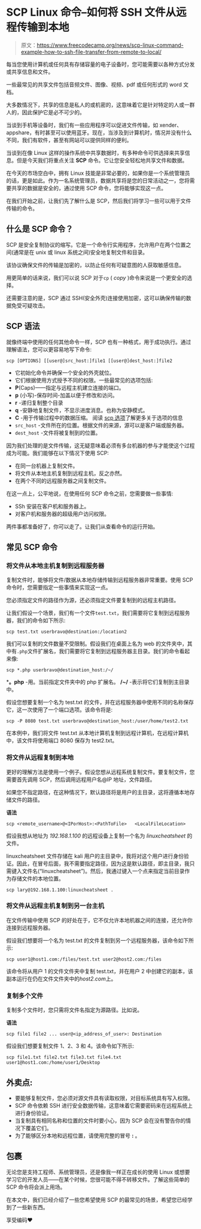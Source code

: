 # SCP Linux 命令–如何将 SSH 文件从远程传输到本地

> 原文：<https://www.freecodecamp.org/news/scp-linux-command-example-how-to-ssh-file-transfer-from-remote-to-local/>

每当您使用计算机或任何具有存储容量的电子设备时，您可能需要以各种方式分发或共享信息和文件。

一些最常见的共享文件包括音频文件、图像、视频、pdf 或任何形式的 word 文档。

大多数情况下，共享的信息是私人的或机密的，这意味着它是针对特定的人或一群人的，因此保护它是必不可少的。

当谈到手机等设备时，我们有一些应用程序可以促进文件传输，如 xender、appshare，有时甚至可以使用蓝牙。现在，当涉及到计算机时，情况并没有什么不同，我们有软件，甚至有网站可以提供同样的便利。

当谈到在像 Linux 这样的操作系统中共享数据时，有多种命令可供选择来共享信息。但是今天我们将重点关注 ****SCP**** 命令。它让您安全轻松地共享文件和数据。

在今天的市场空白中，拥有 Linux 技能是非常必要的，如果你是一个系统管理员的话，更是如此。作为一名系统管理员，数据共享将是您的日常活动之一，您将需要共享的数据是安全的，通过使用 SCP 命令，您将能够实现这一点。

在我们开始之前，让我们先了解什么是 SCP，然后我们将学习一些可以用于文件传输的命令。

## 什么是 SCP 命令？

SCP 是安全复制协议的缩写。它是一个命令行实用程序，允许用户在两个位置之间(通常是在 unix 或 linux 系统之间)安全地复制文件和目录。

该协议确保文件的传输是加密的，以防止任何有可疑意图的人获取敏感信息。

用更简单的话来说，我们可以说 SCP 对于`cp` ( *copy* )命令来说是一个更安全的选择。

还需要注意的是，SCP 通过 SSH(安全外壳)连接使用加密，这可以确保传输的数据免受可疑攻击。

## SCP 语法

就像终端中使用的任何其他命令一样，SCP 也有一种格式，用于成功执行。通过理解语法，您可以更容易地写下命令:

```
scp [OPTIONS] [[user@]src_host:]file1 [[user@]dest_host:]file2 
```

*   它初始化命令并确保一个安全的外壳就位。
*   它们根据使用方式授予不同的权限。一些最常见的选项包括:
*   ****P****(Caps)——指定与远程主机建立连接的端口。
*   ****p**** (小写)-保存时间-加盖以便于修改和访问。
*   ****r**** -递归复制整个目录
*   ****q**** -安静地复制文件，不显示进度消息。也称为安静模式。
*   ****C**** -用于传输过程中的数据压缩。
    阅读 [scp 选项](https://linux.die.net/man/1/scp)了解更多关于选项的信息
*   `src_host` -文件所在的位置。根据文件的来源，源可以是客户端或服务器。
*   `dest_host` -文件将被复制到的位置。

因为我们处理的是文件传输，这无疑意味着必须有多台机器的参与才能使这个过程成为可能。我们能够在以下情况下使用 SCP:

*   在同一台机器上复制文件。
*   将文件从本地主机复制到远程主机，反之亦然。
*   在两个不同的远程服务器之间复制文件。

在这一点上，公平地说，在使用任何 SCP 命令之前，您需要做一些事情:

*   SSh 安装在客户机和服务器上。
*   对客户机和服务器的超级用户访问权限。

两件事都准备好了，你可以走了。让我们从查看命令的运行开始。

## 常见 SCP 命令

### 将文件从本地主机复制到远程服务器

复制文件时，能够将文件/数据从本地存储传输到远程服务器非常重要。使用 SCP 命令时，您需要指定一些事情来实现这一点。

您必须指定文件的路径作为源，还必须指定文件要复制到的远程主机路径。

让我们假设一个场景，我们有一个文件`test.txt`，我们需要将它复制到远程服务器，我们的命令如下所示:

```
scp test.txt userbravo@destination:/location2 
```

我们可以复制的文件数量不受限制。假设我们在桌面上名为 web 的文件夹中，其中有`.php`文件扩展名，我们需要将它复制到远程服务器主目录。我们的命令看起来像:

```
scp *.php userbravo@destination_host:/~/ 
```

*****。php**** -用。当前指定文件夹中的 php 扩展名。
****/~/**** -表示将它们复制到主目录中。

假设您想要复制一个名为 test.txt 的文件，并在远程服务器中使用不同的名称保存它，这一次使用了一个端口选项。该命令将是:

```
scp -P 8080 test.txt userbravo@destination_host:/user/home/test2.txt 
```

在本例中，我们将文件 test.txt 从本地计算机复制到远程计算机，在远程计算机中，该文件将使用端口 8080 保存为 test2.txt。

### 将文件从远程复制到本地

更好的理解方法是使用一个例子。假设您想从远程系统复制文件。要复制文件，您需要首先调用 SCP，然后调用远程用户名@IP 地址，文件路径。

如果您不指定路径，在这种情况下，默认路径将是用户的主目录，这将遵循本地存储文件的路径。

****语法****

```
scp <remote_username>@<IPorHost>:<PathToFile>   <LocalFileLocation> 
```

假设我想从地址为 *192.168.1.100* 的远程设备上复制一个名为 *linuxcheatsheet* 的文件。

linuxcheatsheet 文件存储在 kali 用户的主目录中，我将对这个用户进行身份验证。因此，在冒号后面，我不需要指定路径，因为这是默认路径，即主目录，我只需键入文件名(“linuxcheatsheet”)。然后，我通过键入一个点来指定当前目录作为存储文件的本地位置。

```
scp lary@192.168.1.100:linuxcheatsheet .
```

### 将文件从远程主机复制到另一台主机

在文件传输中使用 SCP 的好处在于，它不仅允许本地机器之间的连接，还允许你连接到远程服务器。

假设我们想要将一个名为 test.txt 的文件复制到另一个远程服务器，该命令如下所示:

```
scp user1@host1.com:/files/test.txt user2@host2.com:/files
```

该命令将从用户 1 的文件文件夹中复制 test.txt，并在用户 2 中创建它的副本，该副本运行在仍在文件文件夹中的*host2.com*上。

### 复制多个文件

复制多个文件时，您只需将文件名指定为源路径。比如说。

****语法****

```
scp file1 file2 ... user@<ip_address_of_user>: Destination 
```

假设我们想要复制文件 1、2、3 和 4。该命令如下所示:

```
scp file1.txt file2.txt file3.txt file4.txt user1@host1.com:/home/user1/Desktop
```

## 外卖点:

*   要能够复制文件，您必须对源文件具有读取权限，对目标系统具有写入权限。
*   SCP 命令依赖 SSH 进行安全数据传输，这意味着它需要密码来在远程系统上进行身份验证。
*   当复制具有相同名称和位置的文件时要小心，因为 SCP 会在没有警告你的情况下覆盖它们。
*   为了能够区分本地和远程位置，请使用完整的冒号 ****:**** 。

## 包裹

无论您是支持工程师、系统管理员，还是像我一样正在成长的使用 Linux 或想要学习它的开发人员——在某个时候，您很可能不得不转移文件。了解这些简单的 SCP 命令将会派上用场。

在本文中，我们已经介绍了一些您希望使用 SCP 的最常见的场景，希望您已经学到了一些新东西。

享受编码❤